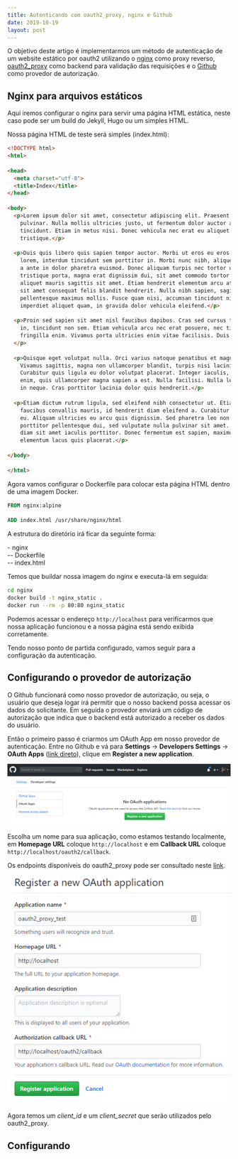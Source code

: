 ```yaml
---
title: Autenticando com oauth2_proxy, nginx e Github
date: 2019-10-19
layout: post
---
```


O objetivo deste artigo é implementarmos um método de autenticação de um website estático por oauth2 utilizando o [nginx](https://www.nginx.com/) como proxy reverso, [oauth2_proxy](https://pusher.github.io/oauth2_proxy/) como backend para validação das requisições e o [Github](https://github.com/) como provedor de autorização.

## Nginx para arquivos estáticos

Aqui iremos configurar o nginx para servir uma página HTML estática, neste caso pode ser um build do Jekyll, Hugo ou um simples HTML.

Nossa página HTML de teste será simples (index.html):

```html
<!DOCTYPE html>
<html>

<head>
  <meta charset="utf-8">
  <title>Index</title>
</head>

<body>
  <p>Lorem ipsum dolor sit amet, consectetur adipiscing elit. Praesent in nibh mi. Vivamus convallis lacinia dolor in
    pulvinar. Nulla mollis ultricies justo, ut fermentum dolor auctor a. Nullam consectetur nulla eget eros scelerisque
    tincidunt. Etiam in metus nisi. Donec vehicula nec erat eu aliquet. Fusce fermentum arcu sit amet purus suscipit
    tristique.</p>

  <p>Duis quis libero quis sapien tempor auctor. Morbi ut eros eu eros finibus blandit a vel ante. Praesent porta rutrum
    lorem, interdum tincidunt sem porttitor in. Morbi nunc nibh, aliquet hendrerit auctor sed, ultricies non ipsum. Nam
    a ante in dolor pharetra euismod. Donec aliquam turpis nec tortor ultricies molestie. Nunc dignissim, orci vitae
    tristique porta, magna erat dignissim dui, sit amet commodo tortor justo interdum nulla. Mauris dictum ex libero, at
    aliquet mauris sagittis sit amet. Etiam hendrerit elementum arcu at pulvinar. Nunc pellentesque tincidunt tortor,
    sit amet consequat felis blandit hendrerit. Nulla nibh sapien, sagittis quis cursus ac, luctus in neque. Nullam
    pellentesque maximus mollis. Fusce quam nisi, accumsan tincidunt nibh cursus, feugiat cursus urna. Pellentesque
    imperdiet aliquet quam, in gravida dolor vehicula eleifend.</p>

  <p>Proin sed sapien sit amet nisl faucibus dapibus. Cras sed cursus tellus. Nullam nunc metus, hendrerit et maximus
    in, tincidunt non sem. Etiam vehicula arcu nec erat posuere, nec tincidunt lorem rhoncus. Phasellus tincidunt
    fringilla enim. Vivamus porta ultricies enim vitae facilisis. Duis sit amet pulvinar dolor, maximus aliquam odio.
  </p>

  <p>Quisque eget volutpat nulla. Orci varius natoque penatibus et magnis dis parturient montes, nascetur ridiculus mus.
    Vivamus sagittis, magna non ullamcorper blandit, turpis nisi lacinia risus, eget tempus libero lorem vitae risus.
    Curabitur quis ligula eu dolor volutpat placerat. Integer iaculis, arcu non luctus ultricies, dolor est fermentum
    enim, quis ullamcorper magna sapien a est. Nulla facilisi. Nulla lectus leo, pellentesque quis iaculis non, mollis
    in neque. Cras porttitor lacinia dolor quis hendrerit.</p>

  <p>Etiam dictum rutrum ligula, sed eleifend nibh consectetur ut. Etiam pellentesque urna eget tempus hendrerit. Nullam
    faucibus convallis mauris, id hendrerit diam eleifend a. Curabitur ultrices ex diam, vitae accumsan lectus vulputate
    eu. Aliquam ultricies eu arcu quis dignissim. Sed pharetra leo non erat dapibus, vitae porta augue aliquet. Morbi
    porttitor pellentesque dui, sed vulputate nulla pulvinar sit amet. Aenean consequat luctus nisi. Maecenas imperdiet
    diam sit amet iaculis porttitor. Donec fermentum est sapien, maximus tempus nunc posuere sit amet. Nulla vestibulum
    elementum lacus quis placerat.</p>

</body>

</html>
```

Agora vamos configurar o Dockerfile para colocar esta página HTML dentro de uma imagem Docker.

```dockerfile
FROM nginx:alpine

ADD index.html /usr/share/nginx/html
```

A estrutura do diretório irá ficar da seguinte forma:

\- nginx  
\-- Dockerfile  
\-- index.html  

Temos que buildar nossa imagem do nginx e executa-lá em seguida:

```bash
cd nginx
docker build -t nginx_static .
docker run --rm -p 80:80 nginx_static
```

Podemos acessar o endereço `http://localhost` para verificarmos que nossa aplicação funcionou e a nossa página está sendo exibida corretamente.

Tendo nosso ponto de partida configurado, vamos seguir para a configuração da autenticação.

## Configurando o provedor de autorização

O Github funcionará como nosso provedor de autorização, ou seja, o usuário que deseja logar irá permitir que o nosso backend possa acessar os dados do solicitante. Em seguida o provedor enviará um código de autorização que indica que o backend está autorizado a receber os dados do usuário.

Então o primeiro passo é criarmos um OAuth App em nosso provedor de autenticação. Entre no Github e vá para **Settings** -> **Developers Settings** -> **OAuth Apps** ([link direto](https://github.com/settings/developers)), clique em **Register a new application**.

![Register a new Application](/images/register_oauth_app_github.png)

Escolha um nome para sua aplicação, como estamos testando localmente, em **Homepage URL** coloque `http://localhost` e em **Callback URL** coloque `http://localhost/oauth2/callback`.

Os endpoints disponíveis do oauth2_proxy pode ser consultado neste [link](https://pusher.github.io/oauth2_proxy/endpoints).

![FCampos OAuth App Github](/images/fields_oauth_app_github.png)

Agora temos um *client_id* e um *client_secret* que serão utilizados pelo oauth2_proxy.

## Configurando 